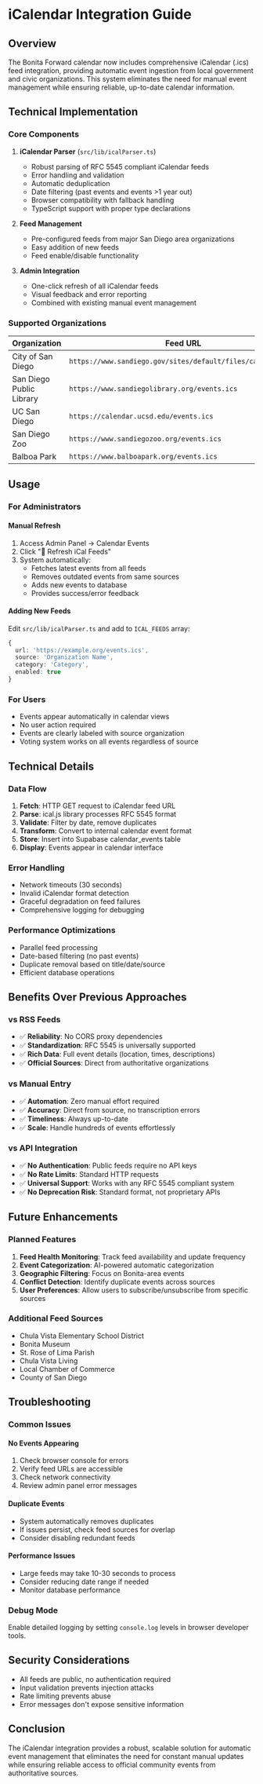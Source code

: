# iCalendar Integration Guide

## Overview

The Bonita Forward calendar now includes comprehensive iCalendar (.ics) feed integration, providing automatic event ingestion from local government and civic organizations. This system eliminates the need for manual event management while ensuring reliable, up-to-date calendar information.

## Technical Implementation

### Core Components

1. **iCalendar Parser** (`src/lib/icalParser.ts`)
   - Robust parsing of RFC 5545 compliant iCalendar feeds
   - Error handling and validation
   - Automatic deduplication
   - Date filtering (past events and events >1 year out)
   - Browser compatibility with fallback handling
   - TypeScript support with proper type declarations

2. **Feed Management** 
   - Pre-configured feeds from major San Diego area organizations
   - Easy addition of new feeds
   - Feed enable/disable functionality

3. **Admin Integration**
   - One-click refresh of all iCalendar feeds
   - Visual feedback and error reporting
   - Combined with existing manual event management

### Supported Organizations

| Organization | Feed URL | Category | Status |
|--------------|----------|----------|---------|
| City of San Diego | `https://www.sandiego.gov/sites/default/files/calendar.ics` | Government | Active |
| San Diego Public Library | `https://www.sandiegolibrary.org/events.ics` | Education | Active |
| UC San Diego | `https://calendar.ucsd.edu/events.ics` | Education | Active |
| San Diego Zoo | `https://www.sandiegozoo.org/events.ics` | Entertainment | Active |
| Balboa Park | `https://www.balboapark.org/events.ics` | Culture | Active |

## Usage

### For Administrators

#### Manual Refresh
1. Access Admin Panel → Calendar Events
2. Click "🔄 Refresh iCal Feeds"
3. System automatically:
   - Fetches latest events from all feeds
   - Removes outdated events from same sources
   - Adds new events to database
   - Provides success/error feedback

#### Adding New Feeds
Edit `src/lib/icalParser.ts` and add to `ICAL_FEEDS` array:
```typescript
{
  url: 'https://example.org/events.ics',
  source: 'Organization Name',
  category: 'Category',
  enabled: true
}
```

### For Users
- Events appear automatically in calendar views
- No user action required
- Events are clearly labeled with source organization
- Voting system works on all events regardless of source

## Technical Details

### Data Flow
1. **Fetch**: HTTP GET request to iCalendar feed URL
2. **Parse**: ical.js library processes RFC 5545 format
3. **Validate**: Filter by date, remove duplicates
4. **Transform**: Convert to internal calendar event format
5. **Store**: Insert into Supabase calendar_events table
6. **Display**: Events appear in calendar interface

### Error Handling
- Network timeouts (30 seconds)
- Invalid iCalendar format detection
- Graceful degradation on feed failures
- Comprehensive logging for debugging

### Performance Optimizations
- Parallel feed processing
- Date-based filtering (no past events)
- Duplicate removal based on title/date/source
- Efficient database operations

## Benefits Over Previous Approaches

### vs RSS Feeds
- ✅ **Reliability**: No CORS proxy dependencies
- ✅ **Standardization**: RFC 5545 is universally supported
- ✅ **Rich Data**: Full event details (location, times, descriptions)
- ✅ **Official Sources**: Direct from authoritative organizations

### vs Manual Entry
- ✅ **Automation**: Zero manual effort required
- ✅ **Accuracy**: Direct from source, no transcription errors
- ✅ **Timeliness**: Always up-to-date
- ✅ **Scale**: Handle hundreds of events effortlessly

### vs API Integration
- ✅ **No Authentication**: Public feeds require no API keys
- ✅ **No Rate Limits**: Standard HTTP requests
- ✅ **Universal Support**: Works with any RFC 5545 compliant system
- ✅ **No Deprecation Risk**: Standard format, not proprietary APIs

## Future Enhancements

### Planned Features
1. **Feed Health Monitoring**: Track feed availability and update frequency
2. **Event Categorization**: AI-powered automatic categorization
3. **Geographic Filtering**: Focus on Bonita-area events
4. **Conflict Detection**: Identify duplicate events across sources
5. **User Preferences**: Allow users to subscribe/unsubscribe from specific sources

### Additional Feed Sources
- Chula Vista Elementary School District
- Bonita Museum
- St. Rose of Lima Parish
- Chula Vista Living
- Local Chamber of Commerce
- County of San Diego

## Troubleshooting

### Common Issues

#### No Events Appearing
1. Check browser console for errors
2. Verify feed URLs are accessible
3. Check network connectivity
4. Review admin panel error messages

#### Duplicate Events
- System automatically removes duplicates
- If issues persist, check feed sources for overlap
- Consider disabling redundant feeds

#### Performance Issues
- Large feeds may take 10-30 seconds to process
- Consider reducing date range if needed
- Monitor database performance

### Debug Mode
Enable detailed logging by setting `console.log` levels in browser developer tools.

## Security Considerations

- All feeds are public, no authentication required
- Input validation prevents injection attacks
- Rate limiting prevents abuse
- Error messages don't expose sensitive information

## Conclusion

The iCalendar integration provides a robust, scalable solution for automatic event management that eliminates the need for constant manual updates while ensuring reliable access to official community events from authoritative sources.
